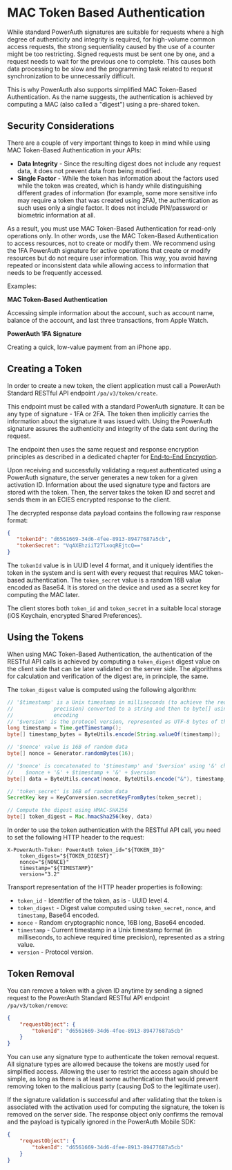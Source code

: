 # MAC Token Based Authentication

While standard PowerAuth signatures are suitable for requests where a high degree of authenticity and integrity is required, for high-volume common access requests, the strong sequentiality caused by the use of a counter might be too restricting. Signed requests must be sent one by one, and a request needs to wait for the previous one to complete. This causes both data processing to be slow and the programming task related to request synchronization to be unnecessarily difficult.

This is why PowerAuth also supports simplified MAC Token-Based Authentication. As the name suggests, the authentication is achieved by computing a MAC (also called a "digest") using a pre-shared token.

## Security Considerations

There are a couple of very important things to keep in mind while using MAC Token-Based Authentication in your APIs:

- **Data Integrity** - Since the resulting digest does not include any request data, it does not prevent data from being modified.
- **Single Factor** - While the token has information about the factors used while the token was created, which is handy while distinguishing different grades of information (for example, some more sensitive info may require a token that was created using 2FA), the authentication as such uses only a single factor. It does not include PIN/password or biometric information at all.

As a result, you must use MAC Token-Based Authentication for read-only operations only. In other words, use the MAC Token-Based Authentication to access resources, not to create or modify them. We recommend using the 1FA PowerAuth signature for active operations that create or modify resources but do not require user information. This way, you avoid having repeated or inconsistent data while allowing access to information that needs to be frequently accessed.

Examples:

**MAC Token-Based Authentication**

Accessing simple information about the account, such as account name, balance of the account, and last three transactions, from Apple Watch.

**PowerAuth 1FA Signature**

Creating a quick, low-value payment from an iPhone app.

## Creating a Token

In order to create a new token, the client application must call a PowerAuth Standard RESTful API endpoint `/pa/v3/token/create`.

This endpoint must be called with a standard PowerAuth signature. It can be any type of signature - 1FA or 2FA. The token then implicitly carries the information about the signature it was issued with. Using the PowerAuth signature assures the authenticity and integrity of the data sent during the request.

The endpoint then uses the same request and response encryption principles as described in a dedicated chapter for [End-to-End Encryption](./End-To-End-Encryption.md).

Upon receiving and successfully validating a request authenticated using a PowerAuth signature, the server generates a new token for a given activation ID. Information about the used signature type and factors are stored with the token. Then, the server takes the token ID and secret and sends them in an ECIES encrypted response to the client.

The decrypted response data payload contains the following raw response format:

```json
{
   "tokenId": "d6561669-34d6-4fee-8913-89477687a5cb",  
   "tokenSecret": "VqAXEhziiT27lxoqREjtcQ=="
}
```

The `tokenId` value is in UUID level 4 format, and it uniquely identifies the token in the system and is sent with every request that requires MAC token-based authentication. The `token_secret` value is a random 16B value encoded as Base64. It is stored on the device and used as a secret key for computing the MAC later.

The client stores both `token_id` and `token_secret` in a suitable local storage (iOS Keychain, encrypted Shared Preferences).

## Using the Tokens

When using MAC Token-Based Authentication, the authentication of the RESTful API calls is achieved by computing a `token_digest` digest value on the client side that can be later validated on the server side. The algorithms for calculation and verification of the digest are, in principle, the same.

The `token_digest` value is computed using the following algorithm:

```java
// '$timestamp' is a Unix timestamp in milliseconds (to achieve the required time
//             precision) converted to a string and then to byte[] using UTF-8
//             encoding
// '$version' is the protocol version, represented as UTF-8 bytes of the version string
long timestamp = Time.getTimestamp();
byte[] timestamp_bytes = ByteUtils.encode(String.valueOf(timestamp));

// '$nonce' value is 16B of random data
byte[] nonce = Generator.randomBytes(16);

// '$nonce' is concatenated to '$timestamp' and '$version' using '&' character:
//    $nonce + '&' + $timestamp + '&' + $version
byte[] data = ByteUtils.concat(nonce, ByteUtils.encode("&"), timestamp_bytes, ByteUtils.encode("&"), version);

// 'token_secret' is 16B of random data
SecretKey key = KeyConversion.secretKeyFromBytes(token_secret);

// Compute the digest using HMAC-SHA256
byte[] token_digest = Mac.hmacSha256(key, data)
```

In order to use the token authentication with the RESTful API call, you need to set the following HTTP header to the request:

```
X-PowerAuth-Token: PowerAuth token_id="${TOKEN_ID}"
    token_digest="${TOKEN_DIGEST}"
    nonce="${NONCE}"
    timestamp="${TIMESTAMP}"
    version="3.2"
```

Transport representation of the HTTP header properties is following:

- `token_id` - Identifier of the token, as is - UUID level 4.
- `token_digest` - Digest value computed using `token_secret`, `nonce`, and `timestamp`, Base64 encoded.
- `nonce` - Random cryptographic nonce, 16B long, Base64 encoded.
- `timestamp` - Current timestamp in a Unix timestamp format (in milliseconds, to achieve required time precision), represented as a string value.
- `version` - Protocol version.

## Token Removal

You can remove a token with a given ID anytime by sending a signed request to the PowerAuth Standard RESTful API endpoint `/pa/v3/token/remove`:

```json
{
    "requestObject": {
        "tokenId": "d6561669-34d6-4fee-8913-89477687a5cb"
    }
}
```

You can use any signature type to authenticate the token removal request. All signature types are allowed because the tokens are mostly used for simplified access. Allowing the user to restrict the access again should be simple, as long as there is at least some authentication that would prevent removing token to the malicious party (causing DoS to the legitimate user).

If the signature validation is successful and after validating that the token is associated with the activation used for computing the signature, the token is removed on the server side. The response object only confirms the removal and the payload is typically ignored in the PowerAuth Mobile SDK:

```json
{
    "requestObject": {
        "tokenId": "d6561669-34d6-4fee-8913-89477687a5cb"
    }
}
```
